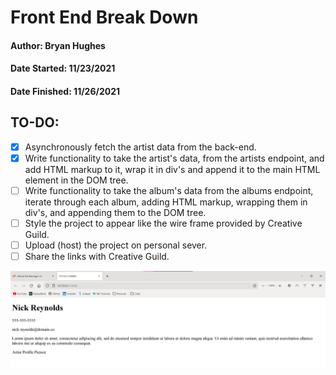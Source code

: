 # Front End Break Down
#### Author: Bryan Hughes
#### Date Started: 11/23/2021
#### Date Finished: 11/26/2021

## TO-DO:
- [X] Asynchronously fetch the artist data from the back-end.
- [X] Write functionality to take the artist's data, from the artists endpoint, and add HTML markup to it, wrap it in div's and append it to the main HTML element in the DOM tree.
- [ ] Write functionality to take the album's data from the albums endpoint, iterate through each album, adding HTML markup, wrapping them in div's, and appending them to the DOM tree.
- [ ] Style the project to appear like the wire frame provided by Creative Guild.
- [ ] Upload (host) the project on personal sever.
- [ ] Share the links with Creative Guild.

!["Artists prestyle"](../project-dependancies/screenshots/front-end-artists-raw.png)

